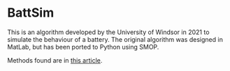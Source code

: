 # BattSim

This is an algorithm developed by the University of Windsor in 2021 to simulate the behaviour of a battery. The original algorithm was designed in MatLab, but has been ported to Python using SMOP.

Methods found are in [this article](https://www.pythonpool.com/convert-matlab-to-python/).
